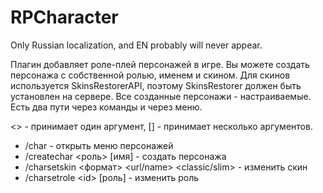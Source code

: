 # RPCharacter
Only Russian localization, and EN probably will never appear.


Плагин добавляет роле-плей персонажей в игре. Вы можете создать персонажа с собственной ролью, именем и скином. Для скинов используется SkinsRestorerAPI, поэтому SkinsRestorer должен быть установлен на сервере. 
Все созданные персонажи - настраиваемые. Есть два пути через команды и через меню.


<> - принимает один аргумент, \[] - принимает несколько аргументов.
* /char - открыть меню персонажей
* /createchar <роль> \[имя] - создать персонажа
* /charsetskin <формат> <id> <url/name> <classic/slim> - изменить скин
* /charsetrole \<id> \[роль] - изменить роль
